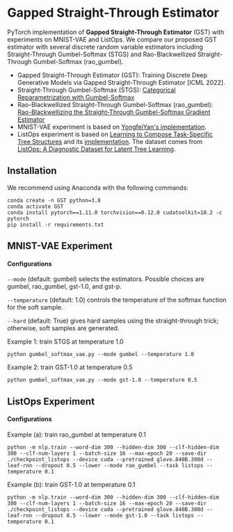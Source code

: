 # Gapped Straight-Through Estimator

PyTorch implementation of __Gapped Straight-Through Estimator__ (GST) with experiments on MNIST-VAE and ListOps. We compare our proposed GST estimator with several discrete random variable estimators including Straight-Through Gumbel-Softmax (STGS) and Rao-Blackwellized Straight-Through Gumbel-Softmax (rao_gumbel). 

* Gapped Straight-Through Estimator (GST): Training Discrete Deep Generative Models via Gapped Straight-Through Estimator [ICML 2022].
* Straight-Through Gumbel-Softmax (STGS): [Categorical Reparametrization with Gumbel-Softmax](https://arxiv.org/pdf/1611.01144.pdf)
* Rao-Blackwellized Straight-Through Gumbel-Softmax (rao_gumbel): [Rao-Blackwellizing the Straight-Through Gumbel-Softmax Gradient Estimator](https://arxiv.org/abs/2010.04838)
* MNIST-VAE experiment is based on [YongfeiYan's implementation](https://github.com/YongfeiYan/Gumbel_Softmax_VAE).
* ListOps experiment is based on [Learning to Compose Task-Specific Tree Structures](https://github.com/jihunchoi/unsupervised-treelstm) and its [implementation](https://github.com/jihunchoi/unsupervised-treelstm). The dataset comes from [ListOps: A Diagnostic Dataset for Latent Tree Learning](https://arxiv.org/abs/1804.06028).

## Installation
We recommend using Anaconda with the following commands:
```
conda create -n GST python=3.8
conda activate GST
conda install pytorch==1.11.0 torchvision==0.12.0 cudatoolkit=10.2 -c pytorch
pip install -r requirements.txt
```

## MNIST-VAE Experiment

#### Configurations
`--mode` (default: gumbel) selects the estimators. Possible choices are gumbel, rao_gumbel, gst-1.0, and gst-p.

`--temperature` (default: 1.0) controls the temperature of the softmax function for the soft sample.

`--hard` (default: True) gives hard samples using the straight-through trick; otherwise, soft samples are generated.

Example 1: train STGS at temperature 1.0
```
python gumbel_softmax_vae.py --mode gumbel --temperature 1.0
```

Example 2: train GST-1.0 at temperature 0.5
```
python gumbel_softmax_vae.py --mode gst-1.0 --temperature 0.5
```

## ListOps Experiment

#### Configurations
Example (a): train rao_gumbel at temperature 0.1
```
python -m nlp.train --word-dim 300 --hidden-dim 300 --clf-hidden-dim 300 --clf-num-layers 1 --batch-size 16 --max-epoch 20 --save-dir ./checkpoint_listops --device cuda --pretrained glove.840B.300d --leaf-rnn --dropout 0.5 --lower --mode rao_gumbel --task listops --temperature 0.1
```

Example (b): train GST-1.0 at temperature 0.1
```
python -m nlp.train --word-dim 300 --hidden-dim 300 --clf-hidden-dim 300 --clf-num-layers 1 --batch-size 16 --max-epoch 20 --save-dir ./checkpoint_listops --device cuda --pretrained glove.840B.300d --leaf-rnn --dropout 0.5 --lower --mode gst-1.0 --task listops --temperature 0.1
```
